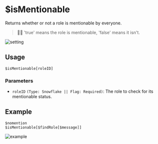 # $isMentionable
Returns whether or not a role is mentionable by everyone.
> 🧙‍♂️ 'true' means the role is mentionable, 'false' means it isn't.

![setting](https://user-images.githubusercontent.com/69215413/123517230-e5327280-d66d-11eb-8337-35dac5f276e7.png)

## Usage
```
$isMentionable[roleID]
```

### Parameters
- `roleID` `(Type: Snowflake || Flag: Required)`: The role to check for its mentionable status.

## Example
```
$nomention
$isMentionable[$findRole[$message]]
```

![example](https://user-images.githubusercontent.com/69215413/126853667-5263fa7a-3e79-4691-b33d-509f507670c5.png)
